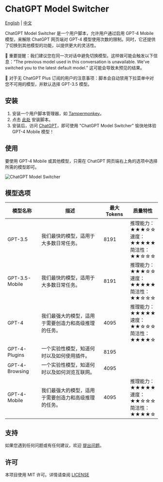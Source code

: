 # ChatGPT Model Switcher

[English](README.md) | [中文](README_zh.md)

ChatGPT Model Switcher 是一个用户脚本，允许用户通过启用 GPT-4 Mobile 模型，来解除 ChatGPT 网页端对 GPT-4 模型使用次数的限制。同时，它还提供了切换到其他模型的功能，以提供更大的灵活性。

🔴 重要提醒：我们建议您在同一次对话中避免切换模型。这样做可能会触发以下信息：“The previous model used in this conversation is unavailable. We've switched you to the latest default model.” 这可能会导致未预见的结果。

🔵 对于无 ChatGPT Plus 订阅的用户的注意事项：脚本会自动禁用下拉菜单中对您不可用的模型，并默认选择 GPT-3.5 模型。

## 安装

1. 安装一个用户脚本管理器，如 [Tampermonkey](https://www.tampermonkey.net/)。
2. 点击 [此处](https://raw.githubusercontent.com/hydrotho/ChatGPT_Model_Switcher/main/chatgpt-model-switcher.user.js) 安装脚本。
3. 安装后，访问 [ChatGPT](https://chat.openai.com/)，即可使用 "ChatGPT Model Switcher" 愉快地体验 GPT-4 Mobile 模型！

## 使用

要使用 GPT-4 Mobile 或其他模型，只需在 ChatGPT 网页端右上角的选项中选择所需的模型即可。

![ChatGPT Model Switcher](https://github.com/hydrotho/ChatGPT_Model_Switcher/assets/42911474/878f6d8f-c33d-43a5-b939-0b12017d587f)

## 模型选项

| 模型名称       | 描述                                                | 最大 Tokens | 质量特性                                                          |
| -------------- | ----------------------------------------------------| ----------- | ----------------------------------------------------------------- |
| GPT-3.5        | 我们最快的模型，适用于大多数日常任务。              | 8191        | 推理能力：<br>★★★☆☆<br>速度：<br>★★★★★<br>简洁性：<br>★★☆☆☆ |
| GPT-3.5-Mobile | 我们最快的模型，适用于大多数日常任务。              | 8191        | 推理能力：<br>★★★☆☆<br>速度：<br>★★★★★<br>简洁性：<br>★★☆☆☆ |
| GPT-4          | 我们最强大的模型，适用于需要创造力和高级推理的任务。| 4095        | 推理能力：<br>★★★★★<br>速度：<br>★★☆☆☆<br>简洁性：<br>★★★★☆ |
| GPT-4-Plugins  | 一个实验性模型，知道何时以及如何使用插件。          | 8195        |                                                                   |
| GPT-4-Browsing | 一个实验性模型，知道何时以及如何浏览互联网。        | 4095        |                                                                   |
| GPT-4-Mobile   | 我们最强大的模型，适用于需要创造力和高级推理的任务。| 4095        | 推理能力：<br>★★★★★<br>速度：<br>★★☆☆☆<br>简洁性：<br>★★★★☆ |

## 支持

如果您遇到任何问题或有任何建议，欢迎 [提出问题](https://github.com/hydrotho/ChatGPT_Model_Switcher/issues)。

## 许可

本项目使用 MIT 许可。详情请查阅 [LICENSE](LICENSE)
